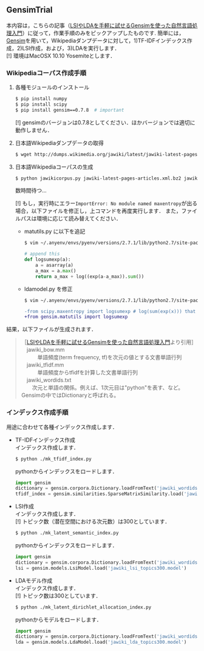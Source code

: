 ## GensimTrial  

本内容は，こちらの記事（[LSIやLDAを手軽に試せるGensimを使った自然言語処理入門](http://yuku-tech.hatenablog.com/entry/20110623/1308810518)）に従って，作業手順のみをピックアップしたものです.
簡単には，[Gensim](https://radimrehurek.com/gensim/)を用いて，Wikipediaダンプデータに対して，1)TF-IDFインデックス作成，2)LSI作成，および，3)LDAを実行します．  
[!] 環境はMacOSX 10.10 Yosemiteとします．

### Wikipediaコーパス作成手順  
1. 各種モジュールのインストール  
    ```bash
    $ pip install numpy
    $ pip install scipy
    $ pip install gensim==0.7.8  # important
    ```
    [!] gensimのバージョンは0.7.8としてください．ほかバージョンでは適切に動作しません．  

2. 日本語Wikipediaダンプデータの取得  
    ```bash
    $ wget http://dumps.wikimedia.org/jawiki/latest/jawiki-latest-pages-articles.xml.bz2
    ```

3. 日本語Wikipediaコーパスの生成  
    ```bash
    $ python jawikicorpus.py jawiki-latest-pages-articles.xml.bz2 jawiki 
    ```
    数時間待つ...  
    
    [!] もし，実行時にエラー`ImportError: No module named maxentropy`が出る場合，以下ファイルを修正し，上コマンドを再度実行します．
    また，ファイルパスは環境に応じて読み替えてください．
    * matutils.py に以下を追記  
        ```bash
        $ vim ~/.anyenv/envs/pyenv/versions/2.7.1/lib/python2.7/site-packages/gensim/matutils.py
        ```
        
        ```python
        # append this
        def logsumexp(a):
            a = asarray(a)
            a_max = a.max()
            return a_max + log((exp(a-a_max)).sum())
        ```
        
    * ldamodel.py を修正  
        ```bash
        $ vim ~/.anyenv/envs/pyenv/versions/2.7.1/lib/python2.7/site-packages/gensim/models/ldamodel.py
        ```
        
        ```diff
        -from scipy.maxentropy import logsumexp # log(sum(exp(x))) that tries to avoid overflow
        +from gensim.matutils import logsumexp
        ```

結果，以下ファイルが生成されます．  
> ［[LSIやLDAを手軽に試せるGensimを使った自然言語処理入門](http://yuku-tech.hatenablog.com/entry/20110623/1308810518)より引用］  
> 　jawiki_bow.mm  
> 　　　単語頻度(term frequency, tf)を次元の値とする文書単語行列  
> 　jawiki_tfidf.mm  
> 　　　単語頻度からtfidfを計算した文書単語行列  
> 　jawiki_wordids.txt  
> 　　次元と単語の関係。例えば、1次元目は"python"を表す、など。Gensimの中ではDictionaryと呼ばれる。  

### インデックス作成手順  
用途に合わせて各種インデックス作成します．  

* TF-IDFインデックス作成  
    インデックス作成します．  
    ```bash
    $ python ./mk_tfidf_index.py
    ```
    
    pythonからインデックスをロードします．  
    ```python
    import gensim
    dictionary = gensim.corpora.Dictionary.loadFromText('jawiki_wordids.txt')
    tfidf_index = gensim.similarities.SparseMatrixSimilarity.load('jawiki_tfidf_wimilarity.index')
    ```

* LSI作成  
    インデックス作成します．  
    [!] トピック数（潜在空間における次元数）は300としています．  
    ```bash
    $ python ./mk_latent_semantic_index.py
    ```
    
    pythonからインデックスをロードします．  
    ```python
    import gensim
    dictionary = gensim.corpora.Dictionary.loadFromText('jawiki_wordids.txt')
    lsi = gensim.models.LsiModel.load('jawiki_lsi_topics300.model')
    ```
    
* LDAモデル作成  
    インデックス作成します．  
    [!] トピック数は300としています．  
    ```bash
    $ python ./mk_latent_dirichlet_allocation_index.py
    ```
    
    pythonからモデルをロードします．  
    ```python
    import gensim
    dictionary = gensim.corpora.Dictionary.loadFromText('jawiki_wordids.txt')
    lda = gensim.models.LdaModel.load('jawiki_lda_topics300.model')
    ```
